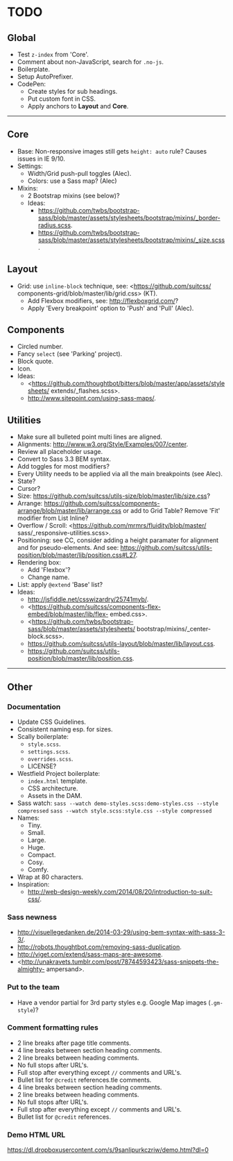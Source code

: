# TODO

## Global

- Test `z-index` from 'Core'.
- Comment about non-JavaScript, search for `.no-js`.
- Boilerplate.
- Setup AutoPrefixer.
- CodePen:
  - Create styles for sub headings.
  - Put custom font in CSS.
  - Apply anchors to **Layout** and **Core**.

---


## Core

- Base: Non-responsive images still gets `height: auto` rule? Causes issues
  in  IE 9/10.
- Settings:
  - Width/Grid push-pull toggles (Alec).
  - Colors: use a Sass map? (Alec)
- Mixins:
  - 2 Bootstrap mixins (see below)?
  - Ideas:
    - <https://github.com/twbs/bootstrap-sass/blob/master/assets/stylesheets/bootstrap/mixins/_border-radius.scss>.
    - <https://github.com/twbs/bootstrap-sass/blob/master/assets/stylesheets/bootstrap/mixins/_size.scss>.

## Layout

- Grid: use `inline-block` technique, see: <https://github.com/suitcss/
  components-grid/blob/master/lib/grid.css> (KT).
  - Add Flexbox modifiers, see: <http://flexboxgrid.com/>?
  - Apply 'Every breakpoint' option to 'Push' and 'Pull' (Alec).

## Components

- Circled number.
- Fancy `select` (see 'Parking' project).
- Block quote.
- Icon.
- Ideas:
  - <https://github.com/thoughtbot/bitters/blob/master/app/assets/stylesheets/
    extends/_flashes.scss>.
  - <http://www.sitepoint.com/using-sass-maps/>.

## Utilities

- Make sure all bulleted point multi lines are aligned.
- Alignments: <http://www.w3.org/Style/Examples/007/center>.
- Review all placeholder usage.
- Convert to Sass 3.3 BEM syntax.
- Add toggles for most modifiers?
- Every Utility needs to be applied via all the main breakpoints (see Alec).
- State?
- Cursor?
- Size: <https://github.com/suitcss/utils-size/blob/master/lib/size.css>?
- Arrange: <https://github.com/suitcss/components-arrange/blob/master/lib/arrange.css> or add to Grid Table? Remove 'Fit' modifier from List Inline?
- Overflow / Scroll: <https://github.com/mrmrs/fluidity/blob/master/
  sass/_responsive-utilities.scss>.
- Positioning: see CC, consider adding a height paramater for alignment and
  for pseudo-elements. And see: <https://github.com/suitcss/utils-position/blob/master/lib/position.css#L27>.
- Rendering box:
  - Add 'Flexbox'?
  - Change name.
- List: apply `@extend` 'Base' list?
- Ideas:
  - <http://jsfiddle.net/csswizardry/25741myb/>.
  - <https://github.com/suitcss/components-flex-embed/blob/master/lib/flex-
    embed.css>.
  - <https://github.com/twbs/bootstrap-sass/blob/master/assets/stylesheets/
    bootstrap/mixins/_center-block.scss>.
  - <https://github.com/suitcss/utils-layout/blob/master/lib/layout.css>.
  - <https://github.com/suitcss/utils-position/blob/master/lib/position.css>.


---


## Other

### Documentation

- Update CSS Guidelines.
- Consistent naming esp. for sizes.
- Scally boilerplate:
  - `style.scss`.
  - `settings.scss`.
  - `overrides.scss`.
  - LICENSE?
- Westfield Project boilerplate:
  - `index.html` template.
  - CSS architecture.
  - Assets in the DAM.
- Sass watch:
  `sass --watch demo-styles.scss:demo-styles.css --style compressed`
  `sass --watch style.scss:style.css --style compressed`
- Names:
  - Tiny.
  - Small.
  - Large.
  - Huge.
  - Compact.
  - Cosy.
  - Comfy.
- Wrap at 80 characters.
- Inspiration:
  - <http://web-design-weekly.com/2014/08/20/introduction-to-suit-css/>.

### Sass newness

- <http://visuellegedanken.de/2014-03-29/using-bem-syntax-with-sass-3-3/>.
- <http://robots.thoughtbot.com/removing-sass-duplication>.
- <http://viget.com/extend/sass-maps-are-awesome>.
- <http://unakravets.tumblr.com/post/78744593423/sass-snippets-the-almighty-
  ampersand>.

### Put to the team

- Have a vendor partial for 3rd party styles e.g. Google Map images (`.gm-style`)?

### Comment formatting rules

- 2 line breaks after page title comments.
- 4 line breaks between section heading comments.
- 2 line breaks between heading comments.
- No full stops after URL's.
- Full stop after everything except `//` comments and URL's.
- Bullet list for `@credit` references.tle comments.
- 4 line breaks between section heading comments.
- 2 line breaks between heading comments.
- No full stops after URL's.
- Full stop after everything except `//` comments and URL's.
- Bullet list for `@credit` references.

### Demo HTML URL

<https://dl.dropboxusercontent.com/s/9sanlipurkczriw/demo.html?dl=0>